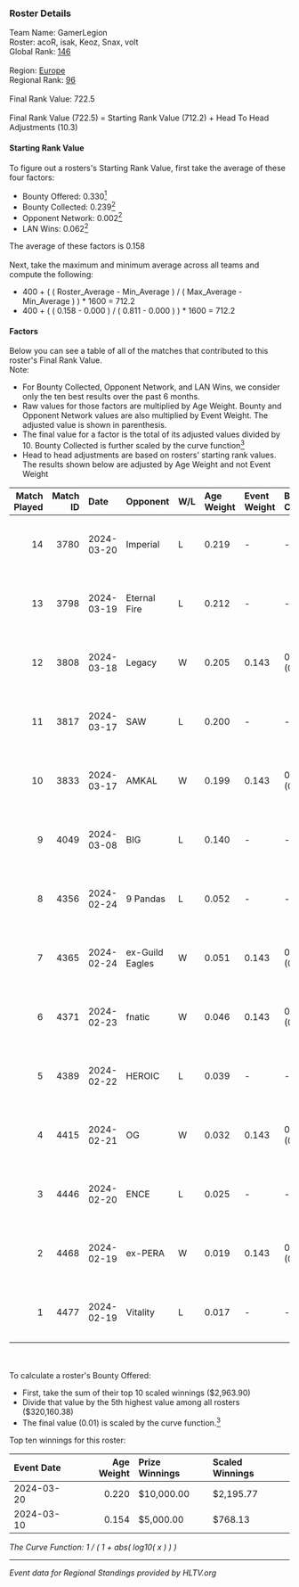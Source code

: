 ### Roster Details<br />
Team Name: GamerLegion<br />
Roster: acoR, isak, Keoz, Snax, volt<br />
Global Rank: [146](../standings_global.md)<br />
<br />
Region: [Europe]( ../standings_europe.md)<br />
Regional Rank: [96]( ../standings_europe.md)<br />
<br />
Final Rank Value:  722.5<br />
<br />
Final Rank Value (722.5) = Starting Rank Value (712.2) + Head To Head Adjustments (10.3)<br />

#### Starting Rank Value<br />
To figure out a rosters's Starting Rank Value, first take the average of these four factors:<br />
- Bounty Offered: 0.330[<sup>1</sup>](#table2)
- Bounty Collected: 0.239[<sup>2</sup>](#table1)
- Opponent Network: 0.002[<sup>2</sup>](#table1)
- LAN Wins: 0.062[<sup>2</sup>](#table1)

The average of these factors is 0.158<br />
<br />
Next, take the maximum and minimum average across all teams and compute the following:<br />
- 400 + ( ( Roster_Average - Min_Average ) / ( Max_Average - Min_Average ) ) * 1600 = 712.2
- 400 + ( ( 0.158 - 0.000 ) / ( 0.811 - 0.000 ) ) * 1600 = 712.2


#### Factors<br />
Below you can see a table of all of the matches that contributed to this roster's Final Rank Value.<br />
Note:<br />

- For Bounty Collected, Opponent Network, and LAN Wins, we consider only the ten best results over the past 6 months.
- Raw values for those factors are multiplied by Age Weight. Bounty and Opponent Network values are also multiplied by Event Weight. The adjusted value is shown in parenthesis.
- The final value for a factor is the total of its adjusted values divided by 10. Bounty Collected is further scaled by the curve function[<sup>3</sup>](#curveFunction)
- Head to head adjustments are based on rosters' starting rank values. The results shown below are adjusted by Age Weight and not Event Weight
<span id="table1"></span><br />


| Match Played | Match ID | Date       | Opponent        | W/L | Age Weight | Event Weight | Bounty Collected | Opponent Network | LAN Wins  | H2H Adj. | Roster                       |
| -: | -: | :- | :- | :- | :- | :- | :- | :- | :- | -: | :- |
|           14 |     3780 | 2024-03-20 | Imperial        | L   | 0.219      | -            | -                | -                | -         |    -0.50 | acoR, isak, Keoz, Snax, volt |
|           13 |     3798 | 2024-03-19 | Eternal Fire    | L   | 0.212      | -            | -                | -                | -         |    -0.04 | acoR, isak, Keoz, Snax, volt |
|           12 |     3808 | 2024-03-18 | Legacy          | W   | 0.205      | 0.143        | 0.114 (0.003)    | 0.591 (0.017)    | 1 (0.205) |     5.15 | acoR, isak, Keoz, Snax, volt |
|           11 |     3817 | 2024-03-17 | SAW             | L   | 0.200      | -            | -                | -                | -         |    -0.09 | acoR, isak, Keoz, Snax, volt |
|           10 |     3833 | 2024-03-17 | AMKAL           | W   | 0.199      | 0.143        | 0.007 (0.000)    | 0.005 (0.000)    | 1 (0.199) |     2.69 | acoR, isak, Keoz, Snax, volt |
|            9 |     4049 | 2024-03-08 | BIG             | L   | 0.140      | -            | -                | -                | -         |    -0.17 | acoR, isak, Keoz, Snax, volt |
|            8 |     4356 | 2024-02-24 | 9 Pandas        | L   | 0.052      | -            | -                | -                | -         |    -0.30 | acoR, isak, Keoz, Snax, volt |
|            7 |     4365 | 2024-02-24 | ex-Guild Eagles | W   | 0.051      | 0.143        | 0.006 (0.000)    | 0.180 (0.001)    | 1 (0.051) |     0.94 | acoR, isak, Keoz, Snax, volt |
|            6 |     4371 | 2024-02-23 | fnatic          | W   | 0.046      | 0.143        | 0.352 (0.002)    | 0.639 (0.004)    | 1 (0.046) |     1.42 | acoR, isak, Keoz, Snax, volt |
|            5 |     4389 | 2024-02-22 | HEROIC          | L   | 0.039      | -            | -                | -                | -         |    -0.02 | acoR, isak, Keoz, Snax, volt |
|            4 |     4415 | 2024-02-21 | OG              | W   | 0.032      | 0.143        | 0.121 (0.001)    | 0.101 (0.000)    | 1 (0.032) |     0.79 | acoR, isak, Keoz, Snax, volt |
|            3 |     4446 | 2024-02-20 | ENCE            | L   | 0.025      | -            | -                | -                | -         |    -0.02 | acoR, isak, Keoz, Snax, volt |
|            2 |     4468 | 2024-02-19 | ex-PERA         | W   | 0.019      | 0.143        | 0.044 (0.000)    | 0.449 (0.001)    | 1 (0.019) |     0.45 | acoR, isak, Keoz, Snax, volt |
|            1 |     4477 | 2024-02-19 | Vitality        | L   | 0.017      | -            | -                | -                | -         |    -0.00 | acoR, isak, Keoz, Snax, volt |

<br />
<span id="table2"></span><br />
To calculate a roster's Bounty Offered:<br />

- First, take the sum of their top 10 scaled winnings ($2,963.90)
- Divide that value by the 5th highest value among all rosters ($320,160.38)
- The final value (0.01) is scaled by the curve function.[<sup>3</sup>](#curveFunction)

Top ten winnings for this roster:<br />

| Event Date | Age Weight | Prize Winnings | Scaled Winnings |
| :- | -: | :- | :- |
| 2024-03-20 |      0.220 | $10,000.00     | $2,195.77       |
| 2024-03-10 |      0.154 | $5,000.00      | $768.13         |


<span id="curveFunction"></span>_The Curve Function: 1 / ( 1 + abs( log10( x ) ) )_<br />

---
_Event data for Regional Standings provided by HLTV.org_<br />
